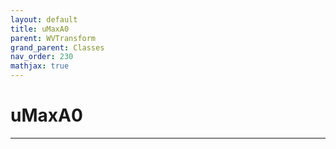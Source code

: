 ```yaml
---
layout: default
title: uMaxA0
parent: WVTransform
grand_parent: Classes
nav_order: 230
mathjax: true
---
```


#  uMaxA0




---

